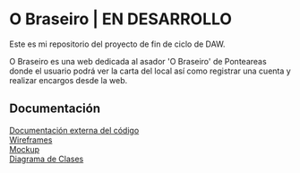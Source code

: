 
# O Braseiro | EN DESARROLLO

Este es mi repositorio del proyecto de fin de ciclo de DAW.

O Braseiro es una web dedicada al asador 'O Braseiro' de Ponteareas donde el usuario podrá ver la carta del local así como registrar una cuenta y realizar encargos desde la web.


## Documentación 
[Documentación externa del código](https://linktodocumentation)  
[Wireframes](https://linktodocumentation)  
[Mockup](https://linktodocumentation)  
[Diagrama de Clases](https://linktodocumentation)
